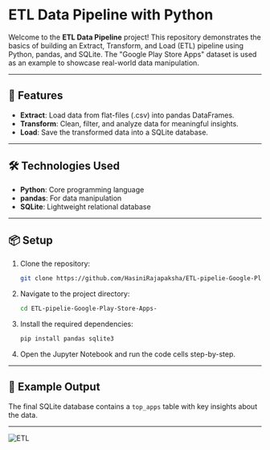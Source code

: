 # ETL Data Pipeline with Python

Welcome to the **ETL Data Pipeline** project! This repository demonstrates the basics of building an Extract, Transform, and Load (ETL) pipeline using Python, pandas, and SQLite. The "Google Play Store Apps" dataset is used as an example to showcase real-world data manipulation.

---

## 🚀 Features

- **Extract**: Load data from flat-files (.csv) into pandas DataFrames.
- **Transform**: Clean, filter, and analyze data for meaningful insights.
- **Load**: Save the transformed data into a SQLite database.

---

## 🛠️ Technologies Used

- **Python**: Core programming language
- **pandas**: For data manipulation
- **SQLite**: Lightweight relational database

---

## 📦 Setup

1. Clone the repository:
   ```bash
   git clone https://github.com/HasiniRajapaksha/ETL-pipelie-Google-Play-Store-Apps-.git
   ```

2. Navigate to the project directory:
   ```bash
   cd ETL-pipelie-Google-Play-Store-Apps-
   ```

3. Install the required dependencies:
   ```bash
   pip install pandas sqlite3
   ```

4. Open the Jupyter Notebook and run the code cells step-by-step.

---

## 🧪 Example Output

The final SQLite database contains a `top_apps` table with key insights about the data.

---
![ETL](https://github.com/user-attachments/assets/76b9c737-c962-4d7c-899b-e211e293582f)


